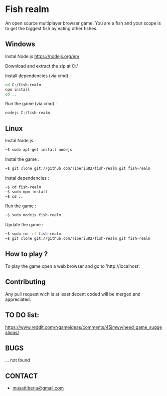 Fish realm
====

An open source multiplayer browser game. You are a fish and your scope is to get the biggest fish by eating other fishes.

## Windows

Instal Node.js
https://nodejs.org/en/

Download and extract the zip at C:/

Install dependencies (via cmd) :
```sh
cd C:/fish-realm
npm install
cd ..
```

Run the game (via cmd) :
```sh
nodejs C:/fish-realm
```

## Linux

Instal Node.js :
```sh
~$ sudo apt-get install nodejs
```

Instal the game :
```sh
~$ git clone git://github.com/Tiberiu02/fish-realm.git fish-realm
```

Instal dependencies :
```sh
~$ cd fish-realm
~$ sudo npm install
~$ cd ..
```

Run the game :
```sh
~$ sudo nodejs fish-realm
```

Update the game :
```sh
~$ sudo rm -rf fish-realm
~$ git clone git://github.com/Tiberiu02/fish-realm.git fish-realm
```

## How to play ?

To play the game open a web browser and go to 'http://localhost'.

## Contributing

Any pull request wich is at least decent coded will be merged and appreciated.

## TO DO list:

https://www.reddit.com/r/gameideas/comments/45jmwy/need_game_suggestions/

## BUGS

... not found

## CONTACT

- musattiberiu@gmail.com
